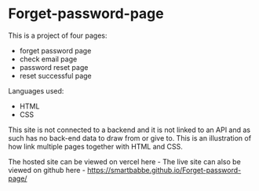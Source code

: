 # Forget-password-page

This is a project of four pages:
- forget password page
- check email page
- password reset page
- reset successful page

Languages used:
- HTML
- CSS


This site is not connected to a backend and it is not linked to an API
and as such has no back-end data to draw from or give to. 
This is an illustration of how link multiple pages together with HTML and CSS.


The hosted site can be viewed on vercel here - 
The live site can also be viewed on github here - https://smartbabbe.github.io/Forget-password-page/
